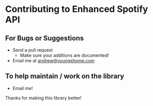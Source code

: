 # Contributing to Enhanced Spotify API

## For Bugs or Suggestions
- Send a pull request
  - Make sure your additions are documented!
- Email me at andrew@youngshome.com

## To help maintain / work on the library
- Email me!

Thanks for making this library better!
